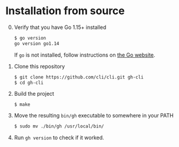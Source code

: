 # Installation from source

0. Verify that you have Go 1.15+ installed

   ```sh
   $ go version
   go version go1.14
   ```

   If `go` is not installed, follow instructions on [the Go website](https://golang.org/doc/install).

1. Clone this repository

   ```sh
   $ git clone https://github.com/cli/cli.git gh-cli
   $ cd gh-cli
   ```

2. Build the project

   ```
   $ make
   ```

3. Move the resulting `bin/gh` executable to somewhere in your PATH

   ```sh
   $ sudo mv ./bin/gh /usr/local/bin/
   ```

4. Run `gh version` to check if it worked.
